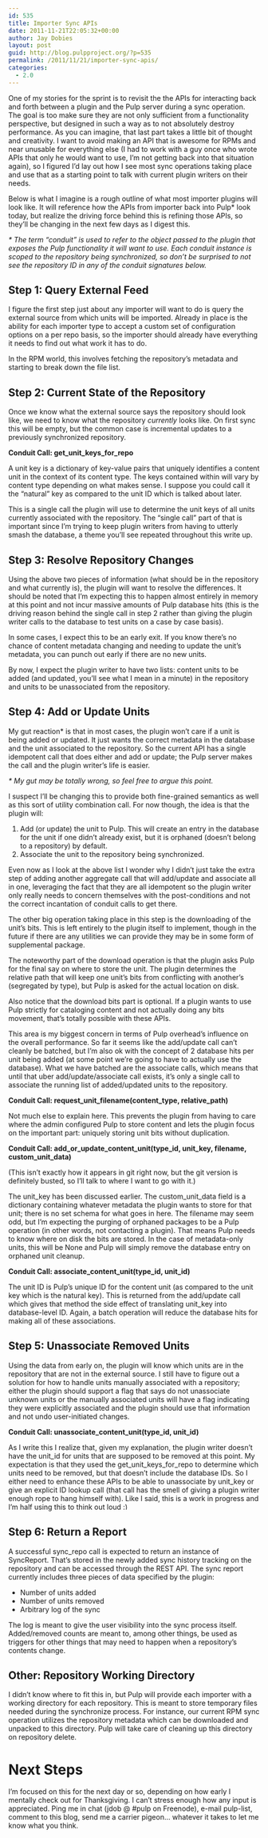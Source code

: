 ```yaml
---
id: 535
title: Importer Sync APIs
date: 2011-11-21T22:05:32+00:00
author: Jay Dobies
layout: post
guid: http://blog.pulpproject.org/?p=535
permalink: /2011/11/21/importer-sync-apis/
categories:
  - 2.0
---
```

One of my stories for the sprint is to revisit the the APIs for interacting back and forth between a plugin and the Pulp server during a sync operation. The goal is too make sure they are not only sufficient from a functionality perspective, but designed in such a way as to not absolutely destroy performance. As you can imagine, that last part takes a little bit of thought and creativity. I want to avoid making an API that is awesome for RPMs and near unusable for everything else (I had to work with a guy once who wrote APIs that only he would want to use, I&#8217;m not getting back into that situation again), so I figured I&#8217;d lay out how I see most sync operations taking place and use that as a starting point to talk with current plugin writers on their needs.

Below is what I imagine is a rough outline of what most importer plugins will look like. It will reference how the APIs from importer back into Pulp* look today, but realize the driving force behind this is refining those APIs, so they&#8217;ll be changing in the next few days as I digest this.

_* The term &#8220;conduit&#8221; is used to refer to the object passed to the plugin that exposes the Pulp functionality it will want to use. Each conduit instance is scoped to the repository being synchronized, so don&#8217;t be surprised to not see the repository ID in any of the conduit signatures below._

## Step 1: Query External Feed

I figure the first step just about any importer will want to do is query the external source from which units will be imported. Already in place is the ability for each importer type to accept a custom set of configuration options on a per repo basis, so the importer should already have everything it needs to find out what work it has to do.

In the RPM world, this involves fetching the repository&#8217;s metadata and starting to break down the file list.

## Step 2: Current State of the Repository

Once we know what the external source says the repository should look like, we need to know what the repository _currently_ looks like. On first sync this will be empty, but the common case is incremental updates to a previously synchronized repository.

**Conduit Call: get\_unit\_keys\_for\_repo**
  
A unit key is a dictionary of key-value pairs that uniquely identifies a content unit in the context of its content type. The keys contained within will vary by content type depending on what makes sense. I suppose you could call it the &#8220;natural&#8221; key as compared to the unit ID which is talked about later.

This is a single call the plugin will use to determine the unit keys of all units currently associated with the repository. The &#8220;single call&#8221; part of that is important since I&#8217;m trying to keep plugin writers from having to utterly smash the database, a theme you&#8217;ll see repeated throughout this write up.

## Step 3: Resolve Repository Changes

Using the above two pieces of information (what should be in the repository and what currently is), the plugin will want to resolve the differences. It should be noted that I&#8217;m expecting this to happen almost entirely in memory at this point and not incur massive amounts of Pulp database hits (this is the driving reason behind the single call in step 2 rather than giving the plugin writer calls to the database to test units on a case by case basis).

In some cases, I expect this to be an early exit. If you know there&#8217;s no chance of content metadata changing and needing to update the unit&#8217;s metadata, you can punch out early if there are no new units.

By now, I expect the plugin writer to have two lists: content units to be added (and updated, you&#8217;ll see what I mean in a minute) in the repository and units to be unassociated from the repository.

## Step 4: Add or Update Units

My gut reaction* is that in most cases, the plugin won&#8217;t care if a unit is being added or updated. It just wants the correct metadata in the database and the unit associated to the repository. So the current API has a single idempotent call that does either and add or update; the Pulp server makes the call and the plugin writer&#8217;s life is easier.

_* My gut may be totally wrong, so feel free to argue this point._

I suspect I&#8217;ll be changing this to provide both fine-grained semantics as well as this sort of utility combination call. For now though, the idea is that the plugin will:

  1. Add (or update) the unit to Pulp. This will create an entry in the database for the unit if one didn&#8217;t already exist, but it is orphaned (doesn&#8217;t belong to a repository) by default.
  2. Associate the unit to the repository being synchronized.

Even now as I look at the above list I wonder why I didn&#8217;t just take the extra step of adding another aggregate call that will add/update and associate all in one, leveraging the fact that they are all idempotent so the plugin writer only really needs to concern themselves with the post-conditions and not the correct incantation of conduit calls to get there.

The other big operation taking place in this step is the downloading of the unit&#8217;s bits. This is left entirely to the plugin itself to implement, though in the future if there are any utilities we can provide they may be in some form of supplemental package.

The noteworthy part of the download operation is that the plugin asks Pulp for the final say on where to store the unit. The plugin determines the relative path that will keep one unit&#8217;s bits from conflicting with another&#8217;s (segregated by type), but Pulp is asked for the actual location on disk.

Also notice that the download bits part is optional. If a plugin wants to use Pulp strictly for cataloging content and not actually doing any bits movement, that&#8217;s totally possible with these APIs.

This area is my biggest concern in terms of Pulp overhead&#8217;s influence on the overall performance. So far it seems like the add/update call can&#8217;t cleanly be batched, but I&#8217;m also ok with the concept of 2 database hits per unit being added (at some point we&#8217;re going to have to actually use the database). What we have batched are the associate calls, which means that until that uber add/update/associate call exists, it&#8217;s only a single call to associate the running list of added/updated units to the repository.

**Conduit Call: request\_unit\_filename(content\_type, relative\_path)**
  
Not much else to explain here. This prevents the plugin from having to care where the admin configured Pulp to store content and lets the plugin focus on the important part: uniquely storing unit bits without duplication.

**Conduit Call: add\_or\_update\_content\_unit(type\_id, unit\_key, filename, custom\_unit\_data)**
  
(This isn&#8217;t exactly how it appears in git right now, but the git version is definitely busted, so I&#8217;ll talk to where I want to go with it.)

The unit\_key has been discussed earlier. The custom\_unit_data field is a dictionary containing whatever metadata the plugin wants to store for that unit; there is no set schema for what goes in here. The filename may seem odd, but I&#8217;m expecting the purging of orphaned packages to be a Pulp operation (in other words, not contacting a plugin). That means Pulp needs to know where on disk the bits are stored. In the case of metadata-only units, this will be None and Pulp will simply remove the database entry on orphaned unit cleanup.

**Conduit Call: associate\_content\_unit(type\_id, unit\_id)**
  
The unit ID is Pulp&#8217;s unique ID for the content unit (as compared to the unit key which is the natural key). This is returned from the add/update call which gives that method the side effect of translating unit_key into database-level ID. Again, a batch operation will reduce the database hits for making all of these associations.

## Step 5: Unassociate Removed Units

Using the data from early on, the plugin will know which units are in the repository that are not in the external source. I still have to figure out a solution for how to handle units manually associated with a repository; either the plugin should support a flag that says do not unassociate unknown units or the manually associated units will have a flag indicating they were explicitly associated and the plugin should use that information and not undo user-initiated changes.

**Conduit Call: unassociate\_content\_unit(type\_id, unit\_id)**
  
As I write this I realize that, given my explanation, the plugin writer doesn&#8217;t have the unit\_id for units that are supposed to be removed at this point. My expectation is that they used the get\_unit\_keys\_for\_repo to determine which units need to be removed, but that doesn&#8217;t include the database IDs. So I either need to enhance these APIs to be able to unassociate by unit\_key or give an explicit ID lookup call (that call has the smell of giving a plugin writer enough rope to hang himself with). Like I said, this is a work in progress and I&#8217;m half using this to think out loud <img src="https://www.pulpproject.org/wp-includes/images/smilies/simple-smile.png" alt=":)" class="wp-smiley" style="height: 1em; max-height: 1em;" />

## Step 6: Return a Report

A successful sync_repo call is expected to return an instance of SyncReport. That&#8217;s stored in the newly added sync history tracking on the repository and can be accessed through the REST API. The sync report currently includes three pieces of data specified by the plugin:

  * Number of units added
  * Number of units removed
  * Arbitrary log of the sync

The log is meant to give the user visibility into the sync process itself. Added/removed counts are meant to, among other things, be used as triggers for other things that may need to happen when a repository&#8217;s contents change.

## Other: Repository Working Directory

I didn&#8217;t know where to fit this in, but Pulp will provide each importer with a working directory for each repository. This is meant to store temporary files needed during the synchronize process. For instance, our current RPM sync operation utilizes the repository metadata which can be downloaded and unpacked to this directory. Pulp will take care of cleaning up this directory on repository delete.

# Next Steps

I&#8217;m focused on this for the next day or so, depending on how early I mentally check out for Thanksgiving. I can&#8217;t stress enough how any input is appreciated. Ping me in chat (jdob @ #pulp on Freenode), e-mail pulp-list, comment to this blog, send me a carrier pigeon&#8230; whatever it takes to let me know what you think.